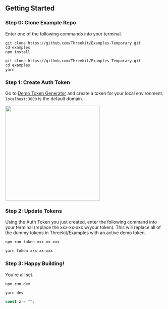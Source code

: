 ## Getting Started

### Step 0: Clone Example Repo

Enter one of the following commands into your terminal.

```
git clone https://github.com/Threekit/Examples-Temporary.git
cd examples
npm install
```

```
git clone https://github.com/Threekit/Examples-Temporary.git
cd examples
yarn
```

### Step 1: Create Auth Token

Go to [Demo Token Generator](https://token-gen.demo.threekit.com/demos-public)
and create a token for your local environment. `localhost:3000` is the default
domain.

<img src="https://i.imgur.com/06chXMS.gif" height="300px" />

### Step 2: Update Tokens

Using the Auth Token you just created, enter the following command into your
terminal (replace the xxx-xx-xxx w/your token). This will replace all of the
dummy tokens in Threekit/Examples with an active demo token.

```
npm run token xxx-xx-xxx
```

```
yarn token xxx-xx-xxx
```

### Step 3: Happy Building!

You're all set.

```
npm run dev
```

```
yarn dev
```

```js iframe=abc-123
const z = "";
```
